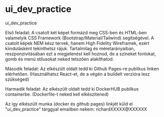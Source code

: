 # ui_dev_practice
ui_dev_practice

Első feladat: A csatolt két képet formázd meg CSS-ben és HTML-ben valamelyik CSS Framework (Bootstrap/Material/Tailwind) segítségével.
A csatolt képek NEM kész tervek, hanem High Fidelity Wireframek, ezért kiindulásként tekinthetsz rájuk. Tartalmilag és méretarányaiban, reszponzivitásában ezt a megjelenést kell hoznod, de a színeket fontokat, gomb és menü stílusokat neked tetszően alakíthatod.

Második feladat: Az elkészült oldalt tedd ki Github Pages-re publikus linken elérhetően. (Használhatsz React-et, de a végén a buildelt verzióra lesz szükséged)

Harmadik feladat: Az elkészült oldalt tedd ki DockerHUB publikus containerbe. (Dockerfile-t neked kell elkészítened)

Az így elkészült munka (docker és github pages) linkjét küld el "ui_dev_practice" tárggyal emailben nekem: richardXXXXX@XXXXXX